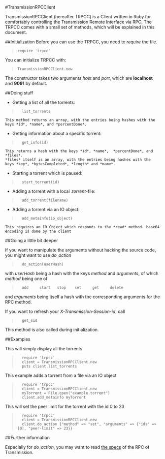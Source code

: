 #TransmissionRPCClient

TransmissionRPCClient (hereafter TRPCC) is a Client written in Ruby for comfortably controlling the Transmission Remote Interface via RPC.
The TRPCC comes with a small set of methods, which will be explained in this document.


##Initialization
Before you can use the TRPCC, you need to *require* the file.
>	`require 'trpcc'`

You can initialize TRPCC with:

>	`TransmissionRPCClient.new`

The constructor takes two arguments *host* and *port*, which are **localhost** and **9091** by default.

##Doing stuff

*	Getting a list of all the torrents:
>		list_torrents

	This method returns an array, with the entries being hashes with the keys *id*, *name*, and *percentDone*.
*	Getting information about a specific torrent:
>		get_info(id)

	This returns a hash with the keys *id*, *name*,  *percentDone*, and *files*. 
	*files* itself is an array, with the entries being hashes with the keys *key*, *bytesCompleted*, *length* and *name*.
*	Starting a torrent which is paused:
>		start_torrent(id)

*	Adding a torrent with a local *.torrent*-file:
>		add_torrent(filename)

*	Adding a torrent via an IO object:
>		add_metainfo(io_object)

	This requires an IO Object which responds to the *read* method. base64 encoding is done by the client

##Going a little bit deeper
	
If you want to manipulate the arguments without hacking the source code, you might want to use *do_action*
>		do_action(userHash)

with *userHash* being a hash with the keys *method* and *arguments*, of which *method* being one of
>		add		start	stop	set		get		delete

and *arguments* being itself a hash with the corresponding arguments for the RPC method.

If you want to refresh your *X-Transmission-Session-id*, call
>		get_sid

This method is also called during initialization.

##Examples

This will simply display all the torrents

>		require 'trpcc'
>		client = TransmissionRPCClient.new
>		puts client.list_torrents

This example adds a torrent from a file via an IO object

>		require 'trpcc'
>		client = TransmissionRPCClient.new
>		myTorrent = File.open("example.torrent")
>		client.add_metainfo myTorrent

This will set the peer limit for the torrent with the id *0* to 23

>		require 'trpcc'
>		client = TransmissionRPCClient.new
>		client.do_action {"method" => "set", "arguments" => {"ids" => [0], "peer-limit" => 23}}

##Further information

Especially for *do_action*, you may want to read [the specs](http://trac.transmissionbt.com/browser/trunk/doc/rpc-spec.txt) of the RPC of Transmission.
